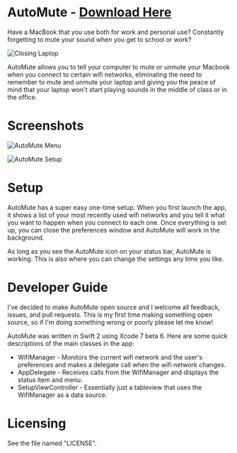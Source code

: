 # AutoMute - [Download Here](http://bit.do/AutoMute)

Have a MacBook that you use both for work and personal use? Constantly forgetting to mute your sound when you get to school or work?

![Closing Laptop](http://giant.gfycat.com/ConsciousFeminineIrukandjijellyfish.gif)

AutoMute allows you to tell your computer to mute or unmute your Macbook when you connect to certain wifi networks, eliminating the need to remember to mute and unmute your laptop and giving you the peace of mind that your laptop won't start playing sounds in the middle of class or in the office.

# Screenshots
![AutoMute Menu](http://i.imgur.com/RwcPhqf.png)

![AutoMute Setup](http://i.imgur.com/iyate5u.png)

# Setup
AutoMute has a super easy one-time setup. When you first launch the app, it shows a list of your most recently used wifi networks and you tell it what you want to happen when you connect to each one. Once everything is set up, you can close the preferences window and AutoMute will work in the background. 

As long as you see the AutoMute icon on your status bar, AutoMute is working. This is also where you can change the settings any time you like.

# Developer Guide
I've decided to make AutoMute open source and I welcome all feedback, issues, and pull requests. This is my first time making something open source, so if I'm doing something wrong or poorly please let me know!

AutoMute was written in Swift 2 using Xcode 7 beta 6. Here are some quick descriptions of the main classes in the app:

- WifiManager - Monitors the current wifi network and the user's preferences and makes a delegate call when the wifi network changes.
- AppDelegate - Receives calls from the WifiManager and displays the status item and menu.
- SetupViewController - Essentially just a tableview that uses the WifiManager as a data source.

# Licensing
See the file named "LICENSE".
